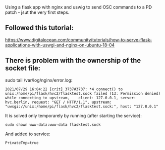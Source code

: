 Using a flask app with nginx and uswig to send OSC commands to a PD patch - jsut the very first steps.

## Followed this tutorial:

https://www.digitalocean.com/community/tutorials/how-to-serve-flask-applications-with-uswgi-and-nginx-on-ubuntu-18-04

## There is problem with the ownership of the socket file:

sudo tail /var/log/nginx/error.log:

    2021/07/29 16:04:22 [crit] 3737#3737: *4 connect() to unix:/home/pi/flask/hvc2/flasktest.sock failed (13: Permission denied) while connecting to upstream,    client: 127.0.0.1, server: hvc.berlin, request: "GET / HTTP/1.1", upstream: "uwsgi://unix:/home/pi/flask/hvc2/flasktest.sock:", host: "127.0.0.1"


It is solved only temporarely by running (after starting the service):

    sudo chown www-data:www-data flasktest.sock

And added to service:

    PrivateTmp=true

